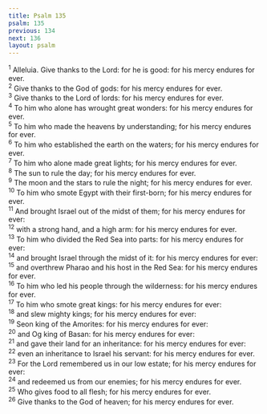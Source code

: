 ```yaml
---
title: Psalm 135
psalm: 135
previous: 134
next: 136
layout: psalm
---
```

<div class="psalm-verse"><sup class="verse-number">1</sup> Alleluia. Give thanks to the Lord: for he is good: for his mercy endures for ever. </div><div class="psalm-verse"><sup class="verse-number">2</sup> Give thanks to the God of gods: for his mercy endures for ever. </div><div class="psalm-verse"><sup class="verse-number">3</sup> Give thanks to the Lord of lords: for his mercy endures for ever. </div><div class="psalm-verse"><sup class="verse-number">4</sup> To him who alone has wrought great wonders: for his mercy endures for ever. </div><div class="psalm-verse"><sup class="verse-number">5</sup> To him who made the heavens by understanding; for his mercy endures for ever. </div><div class="psalm-verse"><sup class="verse-number">6</sup> To him who established the earth on the waters; for his mercy endures for ever. </div><div class="psalm-verse"><sup class="verse-number">7</sup> To him who alone made great lights; for his mercy endures for ever. </div><div class="psalm-verse"><sup class="verse-number">8</sup> The sun to rule the day; for his mercy endures for ever. </div><div class="psalm-verse"><sup class="verse-number">9</sup> The moon and the stars to rule the night; for his mercy endures for ever. </div><div class="psalm-verse"><sup class="verse-number">10</sup> To him who smote Egypt with their first-born; for his mercy endures for ever. </div><div class="psalm-verse"><sup class="verse-number">11</sup> And brought Israel out of the midst of them; for his mercy endures for ever: </div><div class="psalm-verse"><sup class="verse-number">12</sup> with a strong hand, and a high arm: for his mercy endures for ever. </div><div class="psalm-verse"><sup class="verse-number">13</sup> To him who divided the Red Sea into parts: for his mercy endures for ever: </div><div class="psalm-verse"><sup class="verse-number">14</sup> and brought Israel through the midst of it: for his mercy endures for ever: </div><div class="psalm-verse"><sup class="verse-number">15</sup> and overthrew Pharao and his host in the Red Sea: for his mercy endures for ever. </div><div class="psalm-verse"><sup class="verse-number">16</sup> To him who led his people through the wilderness: for his mercy endures for ever. </div><div class="psalm-verse"><sup class="verse-number">17</sup> To him who smote great kings: for his mercy endures for ever: </div><div class="psalm-verse"><sup class="verse-number">18</sup> and slew mighty kings; for his mercy endures for ever: </div><div class="psalm-verse"><sup class="verse-number">19</sup> Seon king of the Amorites: for his mercy endures for ever: </div><div class="psalm-verse"><sup class="verse-number">20</sup> and Og king of Basan: for his mercy endures for ever: </div><div class="psalm-verse"><sup class="verse-number">21</sup> and gave their land for an inheritance: for his mercy endures for ever: </div><div class="psalm-verse"><sup class="verse-number">22</sup> even an inheritance to Israel his servant: for his mercy endures for ever. </div><div class="psalm-verse"><sup class="verse-number">23</sup> For the Lord remembered us in our low estate; for his mercy endures for ever: </div><div class="psalm-verse"><sup class="verse-number">24</sup> and redeemed us from our enemies; for his mercy endures for ever. </div><div class="psalm-verse"><sup class="verse-number">25</sup> Who gives food to all flesh; for his mercy endures for ever. </div><div class="psalm-verse"><sup class="verse-number">26</sup> Give thanks to the God of heaven; for his mercy endures for ever. </div>